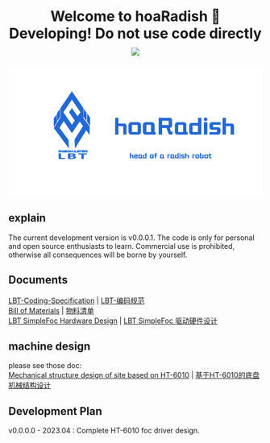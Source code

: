 <h1 align<h1 align="center">Welcome to hoaRadish 👋  </br>
 Developing! Do not use code directly <img src="https://img.shields.io/badge/hoaRadish-v0.0.0-blue"/></h1>   

<p align="left">
    <img width="800" src="doc/res/front.png">
</p>

## explain
The current development version is v0.0.0.1. The code is only for personal and open source enthusiasts to learn. Commercial use is prohibited, otherwise all consequences will be borne by yourself.

## Documents  
[LBT-Coding-Specification](doc/develop/LBT-Coding-Specification_zhCN.md)
| [LBT-编码规范](doc/develop/LBT-Coding-Specification_zhCN.md)  
[Bill of Materials](doc/hardware/LBT_hoar_v0.0.0.0_hardware_list_zh_CN.md) | 
[物料清单](doc/hardware/LBT_hoar_v0.0.0.0_hardware_list_zh_CN.md)  
[LBT SimpleFoc Hardware Design](doc/Boards/LBT_SimpleFoc/LBT_SimpleFoc_hardware_design_en.md) | [LBT SimpleFoc 驱动硬件设计](doc/Boards/LBT_SimpleFoc/LBT_SimpleFoc_hardware_design_zh_CN.md)


##  machine design 
please see those doc:  
[Mechanical structure design of site based on HT-6010](doc/machinery/Motor/HT6010/README.md) | [基于HT-6010的底盘机械结构设计](doc/machinery/Motor/HT6010/README_zh_CN.md)

##  Development Plan 
v0.0.0.0 - 2023.04 :  Complete HT-6010 foc driver design.